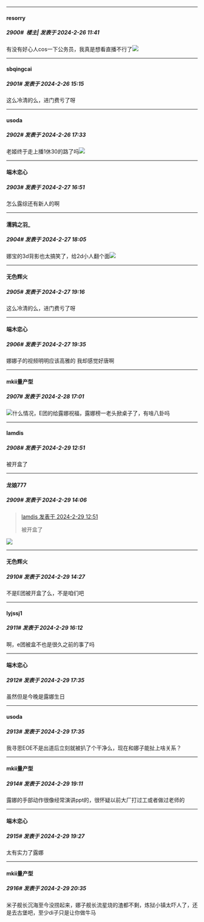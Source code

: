 ﻿
*****

####  resorry  
##### 2900#         楼主| 发表于 2024-2-26 11:41

有没有好心人cos一下公务员，我真是想看直播不行了<img src="https://static.saraba1st.com/image/smiley/face2017/138.png" referrerpolicy="no-referrer">


*****

####  sbqingcai  
##### 2901#       发表于 2024-2-26 15:15

这么冷清的么，进门费亏了呀


*****

####  usoda  
##### 2902#       发表于 2024-2-26 17:33

老姬终于走上播1休30的路了吗<img src="https://static.saraba1st.com/image/smiley/face2017/261.png" referrerpolicy="no-referrer">


*****

####  端木恋心  
##### 2903#       发表于 2024-2-27 16:51

怎么露综还有新人的啊


*****

####  濡鸦之羽_  
##### 2904#       发表于 2024-2-27 18:05

娜宝的3d背影也太搞笑了，给2d小人翻个面<img src="https://static.saraba1st.com/image/smiley/face2017/067.png" referrerpolicy="no-referrer">


*****

####  无色辉火  
##### 2905#       发表于 2024-2-27 19:16

这么冷清的么，进门费亏了呀


*****

####  端木恋心  
##### 2906#       发表于 2024-2-27 19:35

娜娜子的视频明明应该高雅的
我却感觉好唐啊


*****

####  mkii量产型  
##### 2907#       发表于 2024-2-28 17:01

<img src="https://static.saraba1st.com/image/smiley/face2017/067.png" referrerpolicy="no-referrer">什么情况，E团的给露娜祝福，露娜榜一老头掀桌子了，有啥八卦吗


*****

####  lamdis  
##### 2908#       发表于 2024-2-29 12:51

被开盒了


*****

####  龙娘777  
##### 2909#       发表于 2024-2-29 14:06

<blockquote><a href="httphttps://bbs.saraba1st.com/2b/forum.php?mod=redirect&amp;goto=findpost&amp;pid=64103491&amp;ptid=2121115" target="_blank">lamdis 发表于 2024-2-29 12:51</a>

被开盒了</blockquote>
<img src="https://static.saraba1st.com/image/smiley/face2017/112.png" referrerpolicy="no-referrer">


*****

####  无色辉火  
##### 2910#       发表于 2024-2-29 14:27

不是E团被开盒了么，不是咱们吧


*****

####  lyjssj1  
##### 2911#       发表于 2024-2-29 16:12

啊，e团被盒不也是很久之前的事了吗


*****

####  端木恋心  
##### 2912#       发表于 2024-2-29 17:35

虽然但是今晚是露娜生日

*****

####  usoda  
##### 2913#       发表于 2024-2-29 17:35

我寻思EOE不是出道后立刻就被扒了个干净么，现在和娜子能扯上啥关系？


*****

####  mkii量产型  
##### 2914#       发表于 2024-2-29 19:11

露娜的手部动作很像经常演讲ppt的，很怀疑以前大厂打过工或者做过老师的


*****

####  端木恋心  
##### 2915#       发表于 2024-2-29 19:27

太有实力了露娜


*****

####  mkii量产型  
##### 2916#       发表于 2024-2-29 20:35

米子舰长沉海至今没捞起来，娜子舰长流星烧的渣都不剩，炼狱小镇太吓人了，还是去古堡吧，至少di子只是让你做牛马

